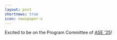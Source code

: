 ```yaml
---
layout: post
shortnews: true
icon: newspaper-o
---
```

Excited to be on the Program Committee of [ASE '25](https://conf.researchr.org/home/ase-2025)!
